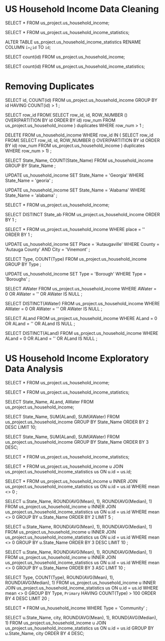# US Household Income Data Cleaning


SELECT * FROM us_project.us_household_income;

SELECT * FROM us_project.us_household_income_statistics;

ALTER TABLE us_project.us_household_income_statistics RENAME COLUMN `ï»¿id` TO `id`;


SELECT count(id)
FROM us_project.us_household_income;

SELECT count(id)
FROM us_project.us_household_income_statistics;

# Removing Duplicates

SELECT id, COUNT(id)
FROM us_project.us_household_income
GROUP BY id
HAVING COUNT(id) > 1
;

SELECT row_id
FROM(
SELECT row_id,
id,
ROW_NUMBER () OVER(PARTITION BY id ORDER BY id) row_num
FROM us_project.us_household_income
) duplicates
WHERE row_num > 1
;



DELETE FROM us_household_income
WHERE row_id IN (
SELECT row_id
FROM(
SELECT row_id,
id,
ROW_NUMBER () OVER(PARTITION BY id ORDER BY id) row_num
FROM us_project.us_household_income
) duplicates
WHERE row_num > 1)
;


SELECT State_Name, COUNT(State_Name)
FROM us_household_income
GROUP BY State_Name
;

UPDATE us_household_income
SET State_Name = 'Georgia'
WHERE State_Name = 'georia'
;

UPDATE us_household_income
SET State_Name = 'Alabama'
WHERE State_Name = 'alabama'
;

SELECT * 
FROM us_project.us_household_income;


SELECT DISTINCT State_ab
FROM us_project.us_household_income
ORDER BY 1
;

SELECT * 
FROM us_project.us_household_income
WHERE place = ''
ORDER BY 1
;

UPDATE us_household_income
SET Place = 'Autaugaville'
WHERE County = 'Autauga County'
AND City = 'Vinemont'
;


SELECT Type, COUNT(Type)
FROM us_project.us_household_income
GROUP BY Type
;

UPDATE us_household_income
SET Type = 'Borough'
WHERE Type = 'Boroughs'
;

SELECT AWater
FROM us_project.us_household_income
WHERE AWater = 0 OR AWater = '' OR AWater IS NULL
;

SELECT DISTINCT(AWater)
FROM us_project.us_household_income
WHERE AWater = 0 OR AWater = '' OR AWater IS NULL
;

SELECT ALand
FROM us_project.us_household_income
WHERE ALand = 0 OR ALand = '' OR ALand IS NULL
;

SELECT DISTINCT(ALand)
FROM us_project.us_household_income
WHERE ALand = 0 OR ALand = '' OR ALand IS NULL
;
# US Household Income Exploratory Data Analysis

SELECT * 
FROM us_project.us_household_income;


SELECT * 
FROM us_project.us_household_income_statistics;



SELECT State_Name, ALand, AWater
FROM us_project.us_household_income;

SELECT State_Name, SUM(ALand), SUM(AWater)
FROM us_project.us_household_income
GROUP BY State_Name
ORDER BY 2 DESC
LIMIT 10;

SELECT State_Name, SUM(ALand), SUM(AWater)
FROM us_project.us_household_income
GROUP BY State_Name
ORDER BY 3 DESC;

SELECT * 
FROM us_project.us_household_income_statistics;



SELECT * 
FROM us_project.us_household_income u 
JOIN us_project.us_household_income_statistics us
	ON u.id = us.id;

SELECT * 
FROM us_project.us_household_income u 
INNER JOIN us_project.us_household_income_statistics us
	ON u.id = us.id
WHERE mean <> 0
;


SELECT u.State_Name, ROUND(AVG(Mean), 1), ROUND(AVG(Median), 1)
FROM us_project.us_household_income u 
INNER JOIN us_project.us_household_income_statistics us
	ON u.id = us.id
WHERE mean <> 0
GROUP BY u.State_Name
ORDER BY 2
LIMIT 5
;


SELECT u.State_Name, ROUND(AVG(Mean), 1), ROUND(AVG(Median), 1)
FROM us_project.us_household_income u 
INNER JOIN us_project.us_household_income_statistics us
	ON u.id = us.id
WHERE mean <> 0
GROUP BY u.State_Name
ORDER BY 3 DESC
LIMIT 10
;

SELECT u.State_Name, ROUND(AVG(Mean), 1), ROUND(AVG(Median), 1)
FROM us_project.us_household_income u 
INNER JOIN us_project.us_household_income_statistics us
	ON u.id = us.id
WHERE mean <> 0
GROUP BY u.State_Name
ORDER BY 3 ASC
LIMIT 10
;

SELECT Type, COUNT(Type), ROUND(AVG(Mean), 1), ROUND(AVG(Median), 1)
FROM us_project.us_household_income u 
INNER JOIN us_project.us_household_income_statistics us
	ON u.id = us.id
WHERE mean <> 0
GROUP BY Type, `Primary`
HAVING COUNT(Type) > 100
ORDER BY 4 DESC
LIMIT 20
;

SELECT *
FROM us_household_income
WHERE Type = 'Community'
;


SELECT u.State_Name, city, ROUND(AVG(Mean), 1), ROUND(AVG(Median), 1)
FROM us_project.us_household_income u 
JOIN us_project.us_household_income_statistics us
	ON u.id = us.id
GROUP BY u.State_Name, city
ORDER BY 4 DESC;
    
    

